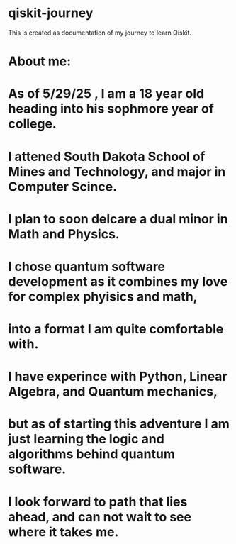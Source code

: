 # qiskit-journey
This is created as documentation of my journey to learn Qiskit.
# About me:
# As of 5/29/25 , I am a 18 year old heading into his sophmore year of college.
# I attened South Dakota School of Mines and Technology, and major in Computer Scince.
# I plan to soon delcare a dual minor in Math and Physics.
# I chose quantum software development as it combines my love for complex phyisics and math,
# into a format I am quite comfortable with.
# I have experince with Python, Linear Algebra, and Quantum mechanics,
# but as of starting this adventure I am just learning the logic and algorithms behind quantum software. 
# I look forward to path that lies ahead, and can not wait to see where it takes me.

